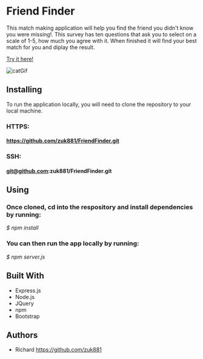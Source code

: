 # Friend Finder
This match making application will help you find the friend you didn't know you were missing!. This survey has ten questions that ask you to select on a scale of 1-5, how much you agree with it. When finished it will find your best match for you and diplay the result.

[Try it here!](https://aqueous-reaches-64573.herokuapp.com/
)

![catGif](https://i.imgur.com/WzUdzgj.png)

## Installing
To run the application locally, you will need to clone the repository to your local machine.
### HTTPS:
#### https://github.com/zuk881/FriendFinder.git
### SSH:
#### git@github.com:zuk881/FriendFinder.git
## Using
### Once cloned, cd into the respository and install dependencies by running:
*$ npm install* 
### You can then run the app locally by running: 
*$ npm server.js*

## Built With
* Express.js
* Node.js
* JQuery
* npm
* Bootstrap

## Authors
* Richard https://github.com/zuk881







